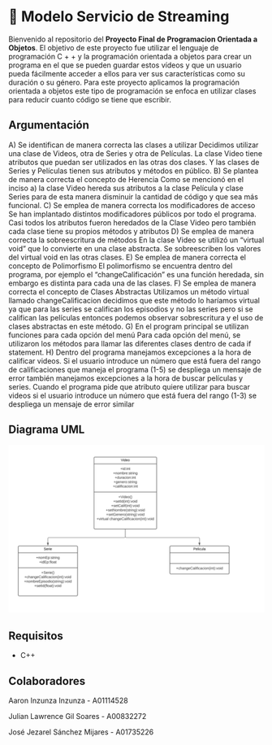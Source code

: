 # 🌆 Modelo Servicio de Streaming

Bienvenido al repositorio del **Proyecto Final de Programacion Orientada a Objetos**. El objetivo de este proyecto fue utilizar el lenguaje de
programación C + + y la programación orientada a objetos para crear un programa en el que se
pueden guardar estos vídeos y que un usuario pueda fácilmente acceder a ellos para ver sus
características como su duración o su género. Para este proyecto aplicamos la programación
orientada a objetos este tipo de programación se enfoca en utilizar clases para reducir cuanto
código se tiene que escribir.

## Argumentación

A) Se identifican de manera correcta las clases a utilizar
Decidimos utilizar una clase de Videos, otra de Series y otra de Películas. La clase Video tiene
atributos que puedan ser utilizados en las otras dos clases. Y las clases de Series y Películas
tienen sus atributos y métodos en público.
B) Se plantea de manera correcta el concepto de Herencia
Como se mencionó en el inciso a) la clase Video hereda sus atributos a la clase Película y clase
Series para de esta manera disminuir la cantidad de código y que sea más funcional.
C) Se emplea de manera correcta los modificadores de acceso
Se han implantado distintos modificadores públicos por todo el programa. Casi todos los
atributos fueron heredados de la Clase Video pero también cada clase tiene su propios métodos y
atributos
D) Se emplea de manera correcta la sobreescritura de métodos
En la clase Video se utilizó un “virtual void” que lo convierte en una clase abstracta. Se
sobreescriben los valores del virtual void en las otras clases.
E) Se emplea de manera correcta el concepto de Polimorfismo
El polimorfismo se encuentra dentro del programa, por ejemplo el “changeCalificación” es una
función heredada, sin embargo es distinta para cada una de las clases.
F) Se emplea de manera correcta el concepto de Clases Abstractas
Utilizamos un método virtual llamado changeCalificacion decidimos que este método lo
haríamos virtual ya que para las series se califican los episodios y no las series pero si se
califican las películas entonces podemos observar sobrescritura y el uso de clases abstractas en
este método.
G) En el program principal se utilizan funciones para cada opción del menú
Para cada opción del menú, se utilizaron los métodos para llamar las diferentes clases dentro de
cada if statement.
H) Dentro del programa manejamos excepciones a la hora de calificar videos. Si el usuario
introduce un número que está fuera del rango de calificaciones que maneja el programa (1-5) se
despliega un mensaje de error también manejamos excepciones a la hora de buscar películas y
series. Cuando el programa pide que atributo quiere utilizar para buscar videos si el usuario
introduce un número que está fuera del rango (1-3) se despliega un mensaje de error similar

## Diagrama UML

![Diagrama UML](Uml.png)

## Requisitos

- C++

## Colaboradores
Aaron Inzunza Inzunza - A01114528

Julian Lawrence Gil Soares - A00832272

José Jezarel Sánchez Mijares - A01735226
